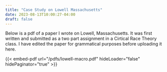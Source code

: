 ```yaml
---
title: "Case Study on Lowell Massachusetts"
date: 2023-08-13T10:00:27-04:00
draft: false
---
```

Below is a pdf of a paper I wrote on Lowell, Massachusetts. It was first written and submitted as a two part assignment in a Cirtical Race Theory class. I have edited the paper for grammatical purposes before uploading it here.

{{< embed-pdf url="/pdfs/lowell-macro.pdf" hideLoader="false" hidePaginator="true" >}}







